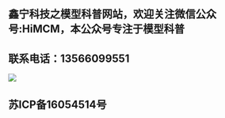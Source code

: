 ## 鑫宁科技之模型科普网站，欢迎关注微信公众号:HiMCM，本公众号专注于模型科普


## 联系电话：13566099551　


![](https://avatars.githubusercontent.com/u/16745793?s=400&u=db8dd5e17cb335a604d4d395a4d135bafe74c470&v=4)

## 苏ICP备16054514号
